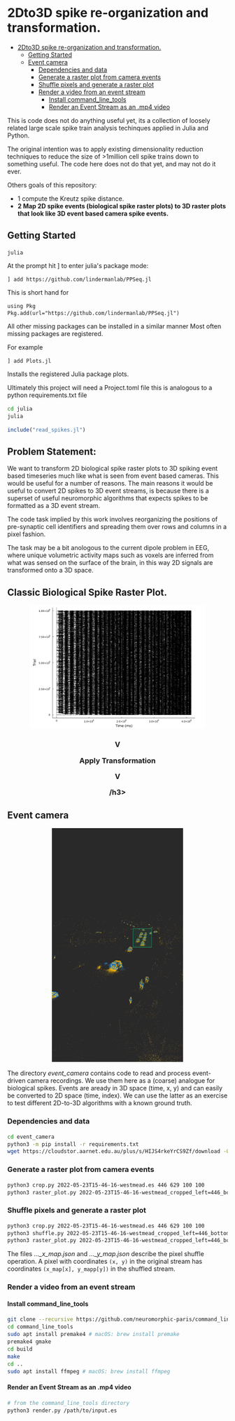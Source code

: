 # 2Dto3D spike re-organization and transformation.


- [2Dto3D spike re-organization and transformation.](#2dto3d-spike-re-organization-and-transformation)
  - [Getting Started](#getting-started)
  - [Event camera](#event-camera)
    - [Dependencies and data](#dependencies-and-data)
    - [Generate a raster plot from camera events](#generate-a-raster-plot-from-camera-events)
    - [Shuffle pixels and generate a raster plot](#shuffle-pixels-and-generate-a-raster-plot)
    - [Render a video from an event stream](#render-a-video-from-an-event-stream)
      - [Install command_line_tools](#install-command_line_tools)
      - [Render an Event Stream as an .mp4 video](#render-an-event-stream-as-an-mp4-video)

This is code does not do anything useful yet, its a collection of loosely related large scale spike train analysis techinques applied in Julia and Python.

The original intention was to apply existing dimensionality reduction techniques to reduce the size of >1million cell spike trains down to something useful. The code here does not do that yet, and may not do it ever.

Others goals of this repository:

-   1 compute the Kreutz spike distance.
-   **2 Map 2D spike events (biological spike raster plots) to 3D raster plots that look like 3D event based camera spike events.**

## Getting Started

```
julia
```

At the prompt hit ] to enter julia's package mode:

```
] add https://github.com/lindermanlab/PPSeq.jl
```

This is short hand for

```
using Pkg
Pkg.add(url="https://github.com/lindermanlab/PPSeq.jl")
```

All other missing packages can be installed in a similar manner
Most often missing packages are registered.

For example

```
] add Plots.jl
```

Installs the registered Julia package plots.

Ultimately this project will need a Project.toml file this is analogous to a
python requirements.txt file

```bash
cd julia
julia
```

```julia
include("read_spikes.jl")
```

## Problem Statement:
We want to transform 2D biological spike raster plots to 3D spiking event based timeseries much like what is seen from event based cameras. This would be useful for a number of reasons. The main reasons it would be useful to convert 2D spikes to 3D event streams, is because there is a superset of useful neuromorphic algorithms that expects spikes to be formatted as a 3D event stream.

The code task implied by this work involves reorganizing the positions of pre-synaptic cell identifiers and spreading them over rows and columns in a pixel fashion.

The task may be a bit anologous to the current dipole problem in EEG, where unique volumetric activity maps such as voxels are inferred from what was sensed on the surface of the brain, in this way 2D signals are transformed onto a 3D space. 



## Classic Biological Spike Raster Plot.


<p align="center">
    <img src="1millionspikes.png" width="400">
</p>

<h3
<p align="center">

V

Apply Transformation

V

</p>
/h3>

## Event camera

<p align="center">
    <img src="events.png" width="300">
</p>

The directory _event_camera_ contains code to read and process event-driven camera recordings. We use them here as a (coarse) analogue for biological spikes. Events are aready in 3D space (time, x, y) and can easily be converted to 2D space (time, index). We can use the latter as an exercise to test different 2D-to-3D algorithms with a known ground truth.

### Dependencies and data

```sh
cd event_camera
python3 -m pip install -r requirements.txt
wget https://cloudstor.aarnet.edu.au/plus/s/HIJS4rkeYrCS9Zf/download -O 2022-05-23T15-46-16-westmead.es
```

### Generate a raster plot from camera events

```sh
python3 crop.py 2022-05-23T15-46-16-westmead.es 446 629 100 100
python3 raster_plot.py 2022-05-23T15-46-16-westmead_cropped_left=446_bottom=629_width=100_height=100.es
```

### Shuffle pixels and generate a raster plot

```sh
python3 crop.py 2022-05-23T15-46-16-westmead.es 446 629 100 100
python3 shuffle.py 2022-05-23T15-46-16-westmead_cropped_left=446_bottom=629_width=100_height=100.es
python3 raster_plot.py 2022-05-23T15-46-16-westmead_cropped_left=446_bottom=629_width=100_height=100_shuffled.es
```

The files _...\_x_map.json_ and _...\_y_map.json_ describe the pixel shuffle operation. A pixel with coordinates `(x, y)` in the original stream has coordinates `(x_map[x], y_mapp[y])` in the shuffled stream.

### Render a video from an event stream

#### Install command_line_tools

```sh
git clone --recursive https://github.com/neuromorphic-paris/command_line_tools.git
cd command_line_tools
sudo apt install premake4 # macOS: brew install premake
premake4 gmake
cd build
make
cd ..
sudo apt install ffmpeg # macOS: brew install ffmpeg
```

#### Render an Event Stream as an .mp4 video

```sh
# from the command_line_tools directory
python3 render.py /path/to/input.es
```
